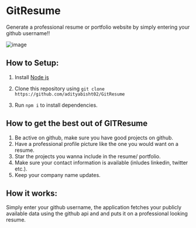 # GitResume
Generate a professional resume or portfolio website by simply entering your github username!! 

![image](https://user-images.githubusercontent.com/89146189/229334271-903054d7-6141-40eb-868c-aa665a8c77f9.png)


## How to Setup:
1) Install [Node js](https://nodejs.org/en/download/)

2) Clone this repository using ```git clone https://github.com/adityabisht02/GitResume```

3) Run ```npm i``` to install dependencies.


## How to get the best out of GITResume
1. Be active on github, make sure you have good projects on github.
2. Have a professional profile picture like the one you would want on a resume.
3. Star the projects you wanna include in the resume/ portfolio.
4. Make sure your contact information is available (inludes linkedin, twitter etc.).
5. Keep your company name updates.


## How it works:
Simply enter your github username, the application fetches your publicly available data using the github api and and puts it on a professional looking resume.



